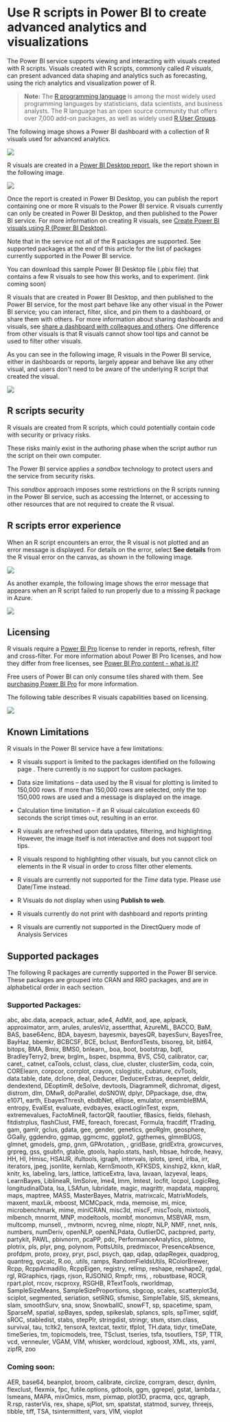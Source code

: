 <properties
   pageTitle="Create advanced analytics and visualizations using R scripts in Power BI"
   description="Use R scripts in Power BI to create advanced analytics and advanced visualizations"
   services="powerbi"
   documentationCenter=""
   authors="davidiseminger"
   manager="mblythe"
   backup=""
   editor=""
   tags=""
   qualityFocus="no"
   qualityDate=""/>

<tags
   ms.service="powerbi"
   ms.devlang="NA"
   ms.topic="article"
   ms.tgt_pltfrm="NA"
   ms.workload="powerbi"
   ms.date="06/27/2016"
   ms.author="davidi"/>

# Use R scripts in Power BI to create advanced analytics and visualizations

The Power BI service supports viewing and interacting with visuals created with R scripts. Visuals created with R scripts, commonly called *R visuals*, can present advanced data shaping and analytics such as forecasting, using the rich analytics and visualization power of R.

> **Note:** The [R programming language](https://www.r-project.org/) is among the most widely used programming languages by statisticians, data scientists, and business analysts. The R language has an open source community that offers over 7,000 add-on packages, as well as widely used [R User Groups](http://msdsug.microsoft.com/).

The following image shows a Power BI dashboard with a collection of R visuals used for advanced analytics.

![](media/powerbi-service-r-visuals/r-visuals-service_1.png)

R visuals are created in a [Power BI Desktop report](powerbi-desktop-get-the-desktop.md), like the report shown in the following image.

![](media/powerbi-service-r-visuals/r-visuals-service_2a.png)

Once the report is created in Power BI Desktop, you can publish the report containing one or more R visuals to the Power BI service. R visuals currently can only be created in Power BI Desktop, and then published to the Power BI service. For more information on creating R visuals, see [Create Power BI visuals using R (Power BI Desktop)](powerbi-desktop-r-visuals.md).

Note that in the service not all of the R packages are supported. See supported packages at the end of this article for the list of packages currently supported in the Power BI service.

You can download this sample Power BI Desktop file (.pbix file) that contains a few R visuals to see how this works, and to experiment. (link coming soon)

R visuals that are created in Power BI Desktop, and then published to the Power BI service, for the most part behave like any other visual in the Power BI service; you can interact, filter, slice, and pin them to a dashboard, or share them with others. For more information about sharing dashboards and visuals, see [share a dashboard with colleagues and others](powerbi-service-share-unshare-dashboard.md). One difference from other visuals is that R visuals cannot show tool tips and cannot be used to filter other visuals.

As you can see in the following image, R visuals in the Power BI service, either in dashboards or reports, largely appear and behave like any other visual, and users don't need to be aware of the underlying R script that created the visual.

![](media/powerbi-service-r-visuals/r-visuals-service_3a.png)

## R scripts security

R visuals are created from R scripts, which could potentially contain code with security or privacy risks.

These risks mainly exist in the authoring phase when the script author run the script on their own computer.

The Power BI service applies a *sandbox* technology to protect users and the service from security risks.

This *sandbox* approach imposes some restrictions on the R scripts running in the Power BI service, such as accessing the Internet, or accessing to other resources that are not required to create the R visual.


## R scripts error experience

When an R script encounters an error, the R visual is not plotted and an error message is displayed. For details on the error, select **See details** from the R visual error on the canvas, as shown in the following image.

![](media/powerbi-service-r-visuals/r-visuals-service_4.png)

As another example, the following image shows the error message that appears when an R script failed to run properly due to a missing R package in Azure.

![](media/powerbi-service-r-visuals/r-visuals-service_5.png)

## Licensing

R visuals require a [Power BI Pro](powerbi-free-trial-for-power-bi-pro.md) license to render in reports, refresh, filter and cross-filter. For more information about Power BI Pro licenses, and how they differ from free licenses, see [Power BI Pro content - what is it?](powerbi-powerbi-pro-content-what-is-it.md)

Free users of Power BI can only consume tiles shared with them. See [purchasing Power BI Pro](powerbi-admin-purchasing-power-bi-pro.md) for more information.

The following table describes R visuals capabilities based on licensing.

![](media/powerbi-service-r-visuals/r-visuals-service_6a.png)


## Known Limitations

R visuals in the Power BI service have a few limitations:

-   R visuals support is limited to the packages identified on the following page <make this a link to the supported packages page per my excel>. There currently is no support for custom packages.

-   Data size limitations – data used by the R visual for plotting is limited to 150,000 rows. If more than 150,000 rows are selected, only the top 150,000 rows are used and a message is displayed on the image.

-   Calculation time limitation – if an R visual calculation exceeds 60 seconds the script times out, resulting in an error.

-   R visuals are refreshed upon data updates, filtering, and highlighting. However, the image itself is not interactive and does not support tool tips.

-   R visuals respond to highlighting other visuals, but you cannot click on elements in the R visual in order to cross filter other elements.

-   R visuals are currently not supported for the *Time* data type. Please use Date/Time instead.

-   R Visuals do not display when using **Publish to web**.

-   R visuals currently do not print with dashboard and reports printing

-   R visuals are currently not supported in the DirectQuery mode of Analysis Services

## Supported packages

The following R packages are currently supported in the Power BI service. These packages are grouped into CRAN and RRO packages, and are in alphabetical order in each section.

### Supported Packages:

abc, abc.data, acepack, actuar, ade4, AdMit, aod, ape, aplpack, approximator, arm, arules, arulesViz, assertthat, AzureML, BACCO, BaM, BAS, base64enc, BDA, bayesm, bayesmix, bayesQR, bayesSurv, BayesTree, BayHaz, bbemkr, BCBCSF, BCE, bclust, BenfordTests, bisoreg, bit, bit64, bitops, BMA, Bmix, BMS0, bnlearn,, boa, boot, bootstrap, bqtl, BradleyTerry2, brew, brglm,, bspec, bspmma, BVS, C50, calibrator, car, caret,, catnet, caTools, cclust, class, clue, cluster, clusterSim, coda, coin, CORElearn, corpcor, corrplot, crayon, cslogistic, cubature, cvTools, data.table, date, dclone, deal, Deducer, DeducerExtras, deepnet, deldir, dendextend, DEoptimR, deSolve, devtools, DiagrammeR, dichromat, digest, distrom, dlm, DMwR, doParallel, doSNOW, dplyr, DPpackage, dse, dtw, e1071, earth, EbayesThresh, ebdbNet, ellipse, emulator, ensembleBMA, entropy, EvalEst, evaluate, evdbayes, exactLoglinTest, expm, extremevalues, FactoMineR, factorQR, faoutlier, fBasics, fields, filehash, fitdistrplus, flashClust, FME, foreach, forecast, Formula, fracdiff, fTrading, gam, gamlr, gclus, gdata, gee, gender, genetics, geoRglm, geosphere, GGally, ggdendro, ggmap, ggmcmc, ggplot2, ggthemes, glmmBUGS, glmnet, gmodels, gmp, gnm, GPArotation, , gridBase, gridExtra, growcurves, grpreg, gss, gsubfn, gtable, gtools, haplo.stats, hash, hbsae, hdrcde, heavy, HH, HI, Hmisc, HSAUR, ifultools, igraph, intervals, iplots, ipred, irlba, irr, iterators, jpeg, jsonlite, kernlab, KernSmooth, KFKSDS, kinship2, kknn, klaR, knitr, ks, labeling, lars, lattice, latticeExtra, lava, lavaan, lazyeval, leaps, LearnBayes, LiblineaR, limSolve, lme4, lmm, lmtest, locfit, locpol, LogicReg, longitudinalData, lsa, LSAfun, lubridate, magic, magrittr, mapdata, mapproj, maps, maptree, MASS, MasterBayes, Matrix, matrixcalc, MatrixModels, maxent, maxLik, mboost, MCMCpack, mda, memoise, mi, mice, microbenchmark, mime, miniCRAN, misc3d, miscF, miscTools, mixtools, mlbench, mnormt, MNP, modeltools, mombf, monomvn, MSBVAR, msm, multcomp, munsell, , mvtnorm, ncvreg, nlme, nloptr, NLP, NMF, nnet, nnls, numbers, numDeriv, openNLP, openNLPdata, OutlierDC, pacbpred, party, partykit, PAWL, pbivnorm, pcaPP, pdc, PerformanceAnalytics, plotmo, plotrix, pls, plyr, png, polynom, PottsUtils, predmixcor, PresenceAbsence, profdpm, proto, proxy, pryr, pscl, psych, qap, qdap, qdapRegex, quadprog, quantreg, qvcalc, R.oo, .utils, ramps, RandomFieldsUtils, RColorBrewer, Rcpp, RcppArmadillo, RcppEigen, registry, relimp, reshape, reshape2, rgdal, rgl, RGraphics, rjags, rjson, RJSONIO, Rmpfr, rms, , robustbase, ROCR, rpart.plot, rrcov, rscproxy, RSGHB, RTextTools, rworldmap, SampleSizeMeans, SampleSizeProportions, sbgcop, scales, scatterplot3d, sciplot, segmented, seriation, setRNG, sfsmisc, SimpleTable, SIS, skmeans, slam, smoothSurv, sna, snow, SnowballC, snowFT, sp, spacetime, spam, SparseM, spatial, spBayes, spdep, spikeslab, splancs, spls, spTimer, sqldf, sROC, stabledist, stabs, stepPlr, stringdist, stringr, stsm, stsm.class, survival, tau, tcltk2, tensorA, textcat, textir, tfplot, TH.data, tidyr, timeDate, timeSeries, tm, topicmodels, tree, TSclust, tseries, tsfa, tsoutliers, TSP, TTR, vcd, venneuler, VGAM, VIM, whisker, wordcloud, xgboost, XML, xts, yaml, zipfR, zoo

### Coming soon:

AER, base64, beanplot, broom, calibrate, circlize, corrgram, descr, dynlm, flexclust, flexmix, fpc, futile.options, gdtools, ggm, ggrepel, gstat, lambda.r, lsmeans, MAPA, mixOmics, msm, pixmap, plot3D, pracma, qcc, qgraph, R.rsp, rasterVis, rex, shape, sjPlot, sm, spatstat, statmod, survey, threejs, tibble, tiff, TSA, tsintermittent, vars, VIM, vioplot
